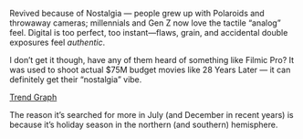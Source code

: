 Revived because of Nostalgia — people grew up with Polaroids and throwaway cameras; millennials and Gen Z now love the tactile “analog” feel. Digital is too perfect, too instant—flaws, grain, and accidental double exposures feel _authentic_.



I don’t get it though, have any of them heard of something like Filmic Pro? It was used to shoot actual $75M budget movies like 28 Years Later — it can definitely get their “nostalgia” vibe.

[Trend Graph](https://trends.google.com/trends/explore?date=all&q=%2Fm%2F01c0fs&hl=en-GB)

The reason it’s searched for more in July (and December in recent years) is because it’s holiday season in the northern (and southern) hemisphere.